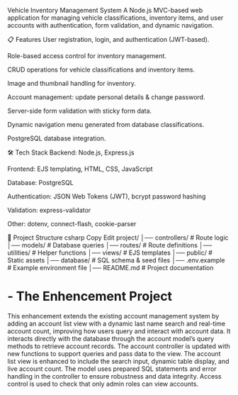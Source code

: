  Vehicle Inventory Management System
A Node.js MVC-based web application for managing vehicle classifications, inventory items, and user accounts with authentication, form validation, and dynamic navigation.

📋 Features
User registration, login, and authentication (JWT-based).

Role-based access control for inventory management.

CRUD operations for vehicle classifications and inventory items.

Image and thumbnail handling for inventory.

Account management: update personal details & change password.

Server-side form validation with sticky form data.

Dynamic navigation menu generated from database classifications.

PostgreSQL database integration.

🛠 Tech Stack
Backend: Node.js, Express.js

Frontend: EJS templating, HTML, CSS, JavaScript

Database: PostgreSQL

Authentication: JSON Web Tokens (JWT), bcrypt password hashing

Validation: express-validator

Other: dotenv, connect-flash, cookie-parser

📂 Project Structure
csharp
Copy
Edit
project/
│── controllers/       # Route logic
│── models/            # Database queries
│── routes/            # Route definitions
│── utilities/         # Helper functions
│── views/             # EJS templates
│── public/            # Static assets
│── database/          # SQL schema & seed files
│── .env.example       # Example environment file
│── README.md          # Project documentation

# - The Enhencement Project
This enhancement extends the existing account management system by adding an
account list view with a dynamic last name search and real-time account count,
improving how users query and interact with account data. It interacts directly with the
database through the account model’s query methods to retrieve account records. The
account controller is updated with new functions to support queries and pass data to the
view. The account list view is enhanced to include the search input, dynamic table
display, and live account count. The model uses prepared SQL statements and error
handling in the controller to ensure robustness and data integrity. Access control is used
to check that only admin roles can view accounts.
